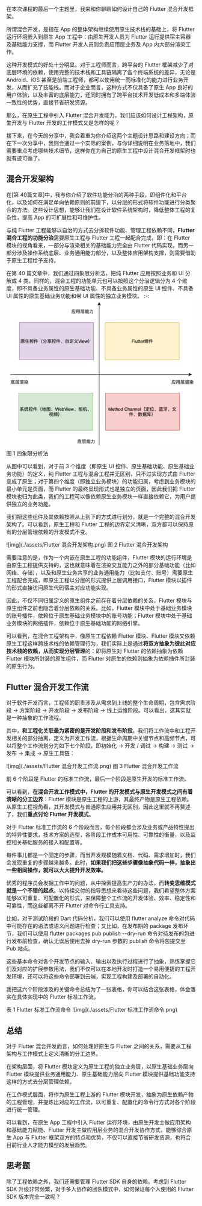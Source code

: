 在本次课程的最后一个主题里，我来和你聊聊如何设计自己的 Flutter 混合开发框架。

所谓混合开发，是指在 App 的整体架构继续使用原生技术栈的基础上，将 Flutter 运行环境嵌入到原生 App 工程中：由原生开发人员为 Flutter 运行提供宿主容器及基础能力支撑，而 Flutter 开发人员则负责应用层业务及 App 内大部分渲染工作。

这种开发模式的好处十分明显。对于工程师而言，跨平台的 Flutter 框架减少了对底层环境的依赖，使用完整的技术栈和工具链隔离了各个终端系统的差异，无论是 Android、iOS 甚至是前端工程师，都可以使用统一而标准化的能力进行业务开发，从而扩充了技能栈。而对于企业而言，这种方式不仅具备了原生 App 良好的用户体验，以及丰富的底层能力，还同时拥有了跨平台技术开发低成本和多端体验一致性的优势，直接节省研发资源。

那么，在原生工程中引入 Flutter 混合开发能力，我们应该如何设计工程架构，原生开发与 Flutter 开发的工作模式又是怎样的呢？

接下来，在今天的分享中，我会着重为你介绍这两个主题设计思路和建设方向；而在下一次分享中，我则会通过一个实际的案例，与你详细说明在业务落地中，我们需要重点考虑哪些技术细节，这样你在为自己的原生工程中设计混合开发框架时也就有迹可循了。

## 混合开发架构

在[第 40篇文章]中，我与你介绍了软件功能分治的两种手段，即组件化和平台化，以及如何在满足单向依赖原则的前提下，以分层的形式将软件功能进行分类聚合的方法。这些设计思想，能够让我们在设计软件系统架构时，降低整体工程的复杂性，提高 App 的可扩展性和可维护性。

与纯 Flutter 工程能够以自治的方式去分拆软件功能、管理工程依赖不同，**Flutter 混合工程的功能分治**需要原生工程与 Flutter 工程一起配合完成，即：在 Flutter 模块的视角看来，一部分与渲染相关的基础能力完全由 Flutter 代码实现，而另一部分涉及操作系统底层、业务通用能力部分，以及整体应用架构支撑，则需要借助于原生工程给予支持。

在第 40 篇文章中，我们通过四象限分析法，把纯 Flutter 应用按照业务和 UI 分解成 4 类。同样的，混合工程的功能单元也可以按照这个分治逻辑分为 4 个维度，即不具备业务属性的原生基础功能、不具备业务属性的原生 UI 控件、不具备 UI 属性的原生基础业务功能和带 UI 属性的独立业务模块。
:-: ![img](./assets/四象限分析法.png)
图 1 四象限分析法

从图中可以看到，对于前 3 个维度（即原生 UI 控件、原生基础功能、原生基础业务功能）的定义，纯 Flutter 工程与混合工程并无区别，只不过实现方式由 Flutter 变成了原生；对于第四个维度（即独立业务模块）的功能归属，考虑到业务模块的最小单元是页面，而 Flutter 的最终呈现形式也是独立的页面，因此我们把 Flutter 模块也归为此类，我们的工程可以像依赖原生业务模块一样直接依赖它，为用户提供独立的业务功能。

我们把这些组件及其依赖按照从上到下的方式进行划分，就是一个完整的混合开发架构了。可以看到，原生工程和 Flutter 工程的边界定义清晰，双方都可以保持原有的分层管理依赖的开发模式不变。

![img](./assets/Flutter 混合开发架构.png)
图 2 Flutter 混合开发架构

需要注意的是，作为一个内嵌在原生工程的功能组件，Flutter 模块的运行环境是由原生工程提供支持的，这也就意味着在渲染交互能力之外的部分基础功能（比如网络、存储），以及和原生业务共享的业务通用能力（比如支付、账号）需要原生工程配合完成，即原生工程以分层的形式提供上层调用接口，Flutter 模块以插件的形式直接访问原生代码宿主对应功能实现。

因此，不仅不同归属定义的原生组件之前存在着分层依赖的关系，Flutter 模块与原生组件之前也隐含着分层依赖的关系。比如，Flutter 模块中处于基础业务模块的账号插件，依赖位于原生基础业务模块中的账号功能；Flutter 模块中处于基础业务模块的网络插件，依赖位于原生基础功能的网络引擎。

可以看到，在混合工程架构中，像原生工程依赖 Flutter 模块、Flutter 模块又依赖原生工程这样跨技术栈的依赖管理行为，我们实际上是通过**将双方抽象为彼此对应技术栈的依赖，从而实现分层管理**的：即将原生对 Flutter 的依赖抽象为依赖 Flutter 模块所封装的原生组件，而 Flutter 对原生的依赖则抽象为依赖插件所封装的原生行为。

## Flutter 混合开发工作流

对于软件开发而言，工程师的职责涉及从需求到上线的整个生命周期，包含需求阶段 -> 方案阶段 -> 开发阶段 -> 发布阶段 -> 线上运维阶段。可以看出，这其实就是一种抽象的工作流程。

其中，**和工程化关联最为紧密的是开发阶段和发布阶段**。我们将工作流中和工程开发相关的部分抽离，定义为开发工作流，根据生命周期中关键节点和高频节点，可以将整个工作流划分为如下七个阶段，即初始化 -> 开发 / 调试 -> 构建 -> 测试 -> 发布 -> 集成 -> 原生工具链：

![img](./assets/Flutter 混合开发工作流.png)
图 3 Flutter 混合开发工作流

前 6 个阶段是 Flutter 的标准工作流，最后一个阶段是原生开发的标准工作流。

可以看到，**在混合开发工作模式中，Flutter 的开发模式与原生开发模式之间有着清晰的分工边界**：Flutter 模块是原生工程的上游，其最终产物是原生工程依赖。从原生工程视角看，其开发模式与普通原生应用并无区别，因此这里就不再赘述了，我们**重点讨论 Flutter 开发模式**。

对于 Flutter 标准工作流的 6 个阶段而言，每个阶段都会涉及业务或产品特性提出的特异性要求，技术方案的选型，各阶段工作成本可用性、可靠性的衡量，以及监控相关基础服务的接入和配置等。

每件事儿都是一个固定的步骤，而当开发规模随着文档、代码、需求增加时，我们会发现重复的步骤越来越多。此时，**如果我们把这些步骤像抽象代码一样，抽象出一些相同操作，就可以大大提升开发效率。**

优秀的程序员会发掘工作中的问题，从中探索提高生产力的办法，而**转变思维模式就是一个不错的起点**。以持续交付的指导思想来看待这些问题，我们希望整体方案能够以可重复、可配置化的形式，来保障整个工作流的开发体验、效率、稳定性和可靠性，而这些都离不开 Flutter 对命令行工具支持。

比如，对于测试阶段的 Dart 代码分析，我们可以使用 flutter analyze 命令对代码中可能存在的语法或语义问题进行检查；又比如，在发布期的 package 发布环节，我们可以使用 flutter packages pub publish --dry-run 命令对待发布的包进行发布前检查，确认无误后使用去掉 dry-run 参数的 publish 命令将包提交至 Pub 站点。

这些基本命令对各个开发节点的输入、输出以及执行过程进行了抽象，熟练掌握它们及对应的扩展参数用法，我们不仅可以在本地开发时打造一个易用便捷的工程开发环境，还可以将这些命令部署到云端，实现工程构建及部署的自动化。

我把这六个阶段涉及的关键命令总结为了一张表格，你可以结合这张表格，体会落实在具体实现中的 Flutter 标准工作流。

表 1 Flutter 标准工作流命令
![img](./assets/Flutter 标准工作流命令.png)

## 总结

对于 Flutter 混合开发而言，如何处理好原生与 Flutter 之间的关系，需要从工程架构与工作模式上定义清晰的分工边界。

在架构层面，将 Flutter 模块定义为原生工程的独立业务层，以原生基础业务层向 Flutter 模块提供业务通用能力、原生基础能力层向 Flutter 模块提供基础功能支持这样的方式去分层管理依赖。

在工作模式层面，将作为原生工程上游的 Flutter 模块开发，抽象为原生依赖产物的工程管理，并提炼出对应的工作流，以可重复、配置化的命令行方式对各个阶段进行统一管理。

可以看到，在原生 App 工程中引入 Flutter 运行环境，由原生开发主做应用架构和基础能力赋能、Flutter 开发主做应用层业务的混合开发协作方式，能够综合原生 App 与 Flutter 框架双方的特点和优势，不仅可以直接节省研发资源，也符合目前行业人才能力模型的发展趋势。

## 思考题

除了工程依赖之外，我们还需要管理 Flutter SDK 自身的依赖。考虑到 Flutter SDK 升级非常频繁，对于多人协作的团队模式中，如何保证每个人使用的 Flutter SDK 版本完全一致呢？
